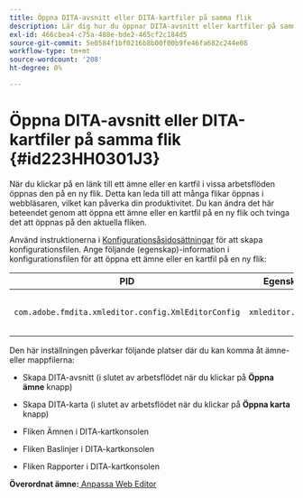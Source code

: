 ```yaml
---
title: Öppna DITA-avsnitt eller DITA-kartfiler på samma flik
description: Lär dig hur du öppnar DITA-avsnitt eller kartfiler på samma flik
exl-id: 466cbea4-c75a-488e-bde2-465cf2c184d5
source-git-commit: 5e0584f1bf0216b8b00f00b9fe46fa682c244e08
workflow-type: tm+mt
source-wordcount: '208'
ht-degree: 0%

---
```


# Öppna DITA-avsnitt eller DITA-kartfiler på samma flik {#id223HH0301J3}

När du klickar på en länk till ett ämne eller en kartfil i vissa arbetsflöden öppnas den på en ny flik. Detta kan leda till att många flikar öppnas i webbläsaren, vilket kan påverka din produktivitet. Du kan ändra det här beteendet genom att öppna ett ämne eller en kartfil på en ny flik och tvinga det att öppnas på den aktuella fliken.

Använd instruktionerna i [Konfigurationsåsidosättningar](download-install-additional-config-override.md#) för att skapa konfigurationsfilen. Ange följande \(egenskap\)-information i konfigurationsfilen för att öppna ett ämne eller en kartfil på en ny flik:

| PID | Egenskapsnyckel | Egenskapsvärde |
|---|------------|--------------|
| `com.adobe.fmdita.xmleditor.config.XmlEditorConfig` | `xmleditor.openinsametab` | Boolean \(true/false\). <br> **Standardvärde**: `false` |

Den här inställningen påverkar följande platser där du kan komma åt ämne- eller mappfilerna:

- Skapa DITA-avsnitt \(i slutet av arbetsflödet när du klickar på **Öppna ämne** knapp\)

- Skapa DITA-karta \(i slutet av arbetsflödet när du klickar på **Öppna karta** knapp\)

- Fliken Ämnen i DITA-kartkonsolen

- Fliken Baslinjer i DITA-kartkonsolen

- Fliken Rapporter i DITA-kartkonsolen


**Överordnat ämne:**[ Anpassa Web Editor](conf-web-editor.md)

